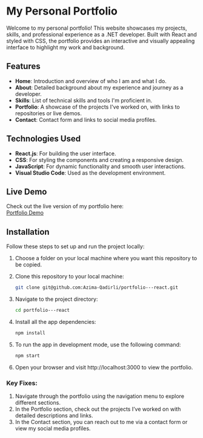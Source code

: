 # My Personal Portfolio

Welcome to my personal portfolio! This website showcases my projects, skills, and professional experience as a .NET developer. Built with React and styled with CSS, the portfolio provides an interactive and visually appealing interface to highlight my work and background.

## Features

- **Home**: Introduction and overview of who I am and what I do.
- **About**: Detailed background about my experience and journey as a developer.
- **Skills**: List of technical skills and tools I'm proficient in.
- **Portfolio**: A showcase of the projects I've worked on, with links to repositories or live demos.
- **Contact**: Contact form and links to social media profiles.

## Technologies Used

- **React.js**: For building the user interface.
- **CSS**: For styling the components and creating a responsive design.
- **JavaScript**: For dynamic functionality and smooth user interactions.
- **Visual Studio Code**: Used as the development environment.

## Live Demo

Check out the live version of my portfolio here:  
[Portfolio Demo](https://qadirliazima.netlify.app/)

## Installation

Follow these steps to set up and run the project locally:

1. Choose a folder on your local machine where you want this repository to be copied.
   
2. Clone this repository to your local machine:
   ```bash
   git clone git@github.com:Azima-Qadirli/portfolio---react.git
3. Navigate to the project directory:
    ```bash
   cd portfolio---react
4. Install all the app dependencies:
    ```bash
    npm install
5. To run the app in development mode, use the following command:
   ```bash
   npm start
6. Open your browser and visit http://localhost:3000 to view the portfolio.

### Key Fixes:
1. Navigate through the portfolio using the navigation menu to explore different sections.
2. In the Portfolio section, check out the projects I’ve worked on with detailed descriptions and links.
3. In the Contact section, you can reach out to me via a contact form or view my social media profiles.

